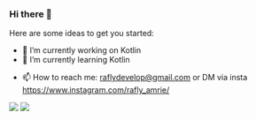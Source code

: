 ### Hi there 👋

<!-- **rafly-amrie/rafly-amrie** is a ✨ _special_ ✨ repository because its `README.md` (this file) appears on your GitHub profile. -->

Here are some ideas to get you started:

- 🔭 I’m currently working on Kotlin
- 🌱 I’m currently learning Kotlin 
<!-- - 👯 I’m looking to collaborate on ... -->
<!-- - 🤔 I’m looking for help with ... -->
<!-- - 💬 Ask me about ... -->
- 📫 How to reach me: raflydevelop@gmail.com or DM via insta https://www.instagram.com/rafly_amrie/
<!-- - 😄 Pronouns: ... -->
<!-- - ⚡ Fun fact: ... -->

<div style="align-center">
  <img src="https://github-readme-stats.vercel.app/api/top-langs/?username=rafly-amrie&show_icons=true&locale=en&layout=compact&theme=dark" style="align-center">
  </img>
  <img src="https://github-readme-streak-stats.herokuapp.com/?user=rafly-amrie&theme=dark" style="align-center">
  </img>
</div>

<div>
  
</div>
